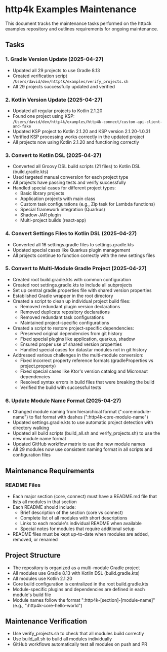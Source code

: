 # http4k Examples Maintenance

This document tracks the maintenance tasks performed on the http4k examples repository and outlines requirements for ongoing maintenance.

## Tasks

### 1. Gradle Version Update (2025-04-27)
- Updated all 29 projects to use Gradle 8.13
- Created verification script `/Users/david/dev/http4k/examples/verify_projects.sh`
- All 29 projects successfully updated and verified

### 2. Kotlin Version Update (2025-04-27)
- Updated all regular projects to Kotlin 2.1.20
- Found one project using KSP: `/Users/david/dev/http4k/examples/http4k-connect/custom-api-client-and-fake`
- Updated KSP project to Kotlin 2.1.20 and KSP version 2.1.20-1.0.31
- Verified KSP processing works correctly in the updated project
- All projects now using Kotlin 2.1.20 and functioning correctly

### 3. Convert to Kotlin DSL (2025-04-27)
- Converted all Groovy DSL build scripts (21 files) to Kotlin DSL (build.gradle.kts)
- Used targeted manual conversion for each project type
- All projects have passing tests and verify successfully
- Handled special cases for different project types:
  - Basic library projects
  - Application projects with main class
  - Custom task configurations (e.g., Zip task for Lambda functions)
  - Special framework integration (Quarkus)
  - Shadow JAR plugin
  - Multi-project builds (react-app)

### 4. Convert Settings Files to Kotlin DSL (2025-04-27)
- Converted all 16 settings.gradle files to settings.gradle.kts
- Updated special cases like Quarkus plugin management
- All projects continue to function correctly with the new settings files
  
### 5. Convert to Multi-Module Gradle Project (2025-04-27)
- Created root build.gradle.kts with common configuration
- Created root settings.gradle.kts to include all subprojects
- Set up central gradle.properties file with shared version properties
- Established Gradle wrapper in the root directory
- Created a script to clean up individual project build files:
  - Removed redundant plugin version declarations
  - Removed duplicate repository declarations
  - Removed redundant task configurations
  - Maintained project-specific configurations
- Created a script to restore project-specific dependencies:
  - Preserved original dependencies from git history
  - Fixed special plugins like application, quarkus, shadow
  - Ensured proper use of shared version properties
  - Handled special cases for datastar modules not in git history
- Addressed various challenges in the multi-module conversion:
  - Fixed incorrect property reference formats (gradleProperties vs project.property)
  - Fixed special cases like Ktor's version catalog and Micronaut dependencies
  - Resolved syntax errors in build files that were breaking the build
  - Verified the build with successful tests

### 6. Update Module Name Format (2025-04-27)
- Changed module naming from hierarchical format (":core:module-name") to flat format with dashes (":http4k-core-module-name")
- Updated settings.gradle.kts to use automatic project detection with directory walking
- Updated all build scripts (build_all.sh and verify_projects.sh) to use the new module name format
- Updated GitHub workflow matrix to use the new module names
- All 29 modules now use consistent naming format in all scripts and configuration files

## Maintenance Requirements

### README Files
- Each major section (core, connect) must have a README.md file that lists all modules in that section
- Each README should include:
  - Brief description of the section (core vs connect)
  - Complete list of all modules with short descriptions
  - Links to each module's individual README when available
  - Special notes for modules that require additional setup
- README files must be kept up-to-date when modules are added, removed, or renamed

## Project Structure
- The repository is organized as a multi-module Gradle project
- All modules use Gradle 8.13 with Kotlin DSL (build.gradle.kts)
- All modules use Kotlin 2.1.20
- Core build configuration is centralized in the root build.gradle.kts
- Module-specific plugins and dependencies are defined in each module's build file
- Module names follow the format ":http4k-[section]-[module-name]" (e.g., ":http4k-core-hello-world")

## Maintenance Verification
- Use verify_projects.sh to check that all modules build correctly
- Use build_all.sh to build all modules individually
- GitHub workflows automatically test all modules on push and PR
